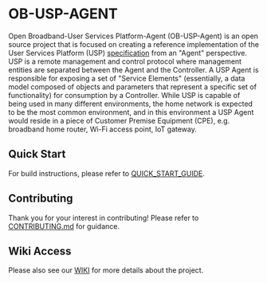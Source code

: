 # OB-USP-AGENT

Open Broadband-User Services Platform-Agent (OB-USP-Agent) is an open source project that is focused on creating a reference implementation of the User Services Platform (USP) [specification](https://usp.technology) from an "Agent" perspective. USP is a remote management and control protocol where management entities are separated between the Agent and the Controller.  A USP Agent is responsible for exposing a set of "Service Elements" (essentially, a data model composed of objects and parameters that represent a specific set of functionality) for consumption by a Controller.  While USP is capable of being used in many different environments, the home network is expected to be the most common environment, and in this environment a USP Agent would reside in a piece of Customer Premise Equipment (CPE), e.g. broadband home router, Wi-Fi access point, IoT gateway.

## Quick Start

For build instructions, please refer to [QUICK_START_GUIDE](https://github.com/BroadbandForum/obuspa/blob/master/QUICK_START_GUIDE.md).

## Contributing

Thank you for your interest in contributing! Please refer to [CONTRIBUTING.md](https://github.com/BroadbandForum/obuspa/blob/master/CONTRIBUTING.md) for guidance.

## Wiki Access

Please also see our [WIKI](https://github.com/BroadbandForum/obuspa/wiki) for more details about the project.
